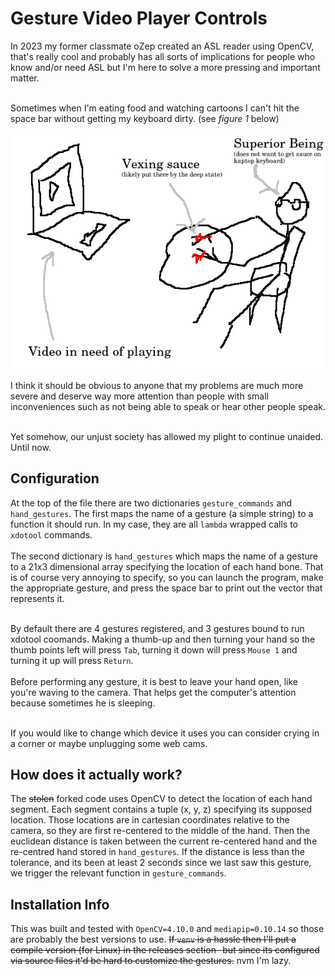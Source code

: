 
# Gesture Video Player Controls
In 2023 my former classmate oZep created an ASL reader using OpenCV, that's
really cool and probably has all sorts of implications for people who know
and/or need ASL but I'm here to solve a more pressing and important matter.<br><br>

Sometimes when I'm eating food and watching cartoons I can't hit the space bar
without getting my keyboard dirty. (see *figure 1* below)<br><br>
![img](/imgs/figure1.png)

I think it should be obvious to anyone that my problems are much more severe and
deserve way more attention than people with small inconveniences such as not
being able to speak or hear other people speak.<br><br>

Yet somehow, our unjust society has allowed my plight to continue unaided. Until
now. 


## Configuration
At the top of the file there are two dictionaries `gesture_commands` and
`hand_gestures`. The first maps the name of a gesture (a simple string) to a
function it should run. In my case, they are all `lambda` wrapped calls to
`xdotool` commands.<br><br>
The second dictionary is `hand_gestures` which maps the name of a gesture to a
21x3 dimensional array specifying the location of each hand bone. That is of
course very annoying to specify, so you can launch the program, make the
appropriate gesture, and press the space bar to print out the vector that
represents it.<br><br>

By default there are 4 gestures registered, and 3 gestures bound to run xdotool
coomands. Making a thumb-up and then turning your hand so the thumb points left
will press `Tab`, turning it down will press `Mouse 1` and turning it up will
press `Return`.<br><br>
Before performing any gesture, it is best to leave your hand open, like you're
waving to the camera. That helps get the computer's attention because sometimes he
is sleeping.<br><br>

If you would like to change which device it uses you can consider crying in a
corner or maybe unplugging some web cams.


## How does it actually work?
The ~~stolen~~ forked code uses OpenCV to detect the location of each hand
segment. Each segment contains a tuple (x, y, z) specifying its supposed
location. Those locations are in cartesian coordinates relative to the camera,
so they are first re-centered to the middle of the hand. Then the euclidean
distance is taken between the current re-centered hand and the re-centred hand
stored in `hand_gestures`. If the distance is less than the tolerance, and its
been at least 2 seconds since we last saw this gesture, we trigger the relevant
function in `gesture_commands`.

## Installation Info
This was built and tested with `OpenCV=4.10.0` and `mediapip=0.10.14` so those
are probably the best versions to use. ~~If `venv` is a hassle then I'll put a
compile version (for Linux) in the releases section- but since its configured
via source files it'd be hard to customize the gestures.~~ nvm I'm lazy.
